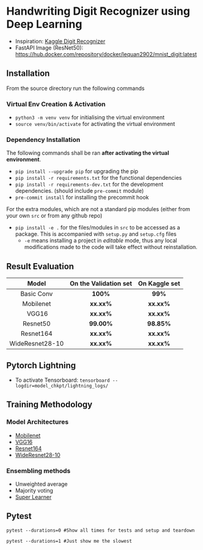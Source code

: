 # Handwriting Digit Recognizer using Deep Learning

- Inspiration: [Kaggle Digit Recognizer](https://www.kaggle.com/competitions/digit-recognizer/)
- FastAPI Image (ResNet50): https://hub.docker.com/repository/docker/lequan2902/mnist_digit:latest

## Installation

From the source directory run the following commands

### Virtual Env Creation & Activation

- `python3 -m venv venv` for initialising the virtual environment
- `source venv/bin/activate` for activating the virtual environment

### Dependency Installation

The following commands shall be ran **after activating the virtual environment**.

- `pip install --upgrade pip` for upgrading the pip
- `pip install -r requirements.txt` for the functional dependencies
- `pip install -r requirements-dev.txt` for the development dependencies. (should include `pre-commit` module)
- `pre-commit install` for installing the precommit hook

For the extra modules, which are not a standard pip modules (either from your own `src` or from any github repo)

- `pip install -e .` for the files/modules in `src` to be accessed as a package. This is accompanied with `setup.py` and `setup.cfg` files
  - `-e` means installing a project in _editable_ mode, thus any local modifications made to the code will take effect without reinstallation.

## Result Evaluation

|    **Model**    | **On the Validation set** | **On Kaggle set** |
| :-------------: | :-----------------------: | :---------------: |
|   Basic Conv    |         **100%**          |      **99%**      |
|    Mobilenet    |        **xx.xx%**         |    **xx.xx%**     |
|      VGG16      |        **xx.xx%**         |    **xx.xx%**     |
|    Resnet50     |        **99.00%**         |    **98.85%**     |
|    Resnet164    |        **xx.xx%**         |    **xx.xx%**     |
| WideResnet28-10 |        **xx.xx%**         |    **xx.xx%**     |

## Pytorch Lightning

- To activate Tensorboard: `tensorboard --logdir=model_chkpt/lightning_logs/`

## Training Methodology

### Model Architectures

- [Mobilenet](https://arxiv.org/abs/1704.04861)
- [VGG16](https://arxiv.org/abs/1409.1556)
- [Resnet164](https://arxiv.org/abs/1603.05027)
- [WideResnet28-10](https://arxiv.org/abs/1603.05027)

### Ensembling methods

- Unweighted average
- Majority voting
- [Super Learner](https://arxiv.org/abs/1704.01664)

## Pytest

```Shell
pytest --durations=0 #Show all times for tests and setup and teardown

pytest --durations=1 #Just show me the slowest
```
